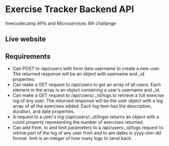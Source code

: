 # Exercise Tracker Backend API

freecodecamp APIs and Microservices 4th challange

## Live website



## Requirements

- Can POST to /api/users with form data username to create a new user. The returned response will be an object with username and _id properties.
- Can make a GET request to /api/users to get an array of all users. Each element in the array is an object containing a user's username and _id.
- Can make a GET request to /api/users/:_id/logs to retrieve a full exercise log of any user. The returned response will be the user object with a log array of all the exercises added. Each log item has the description, duration, and date properties.
- A request to a user's log (/api/users/:_id/logs) returns an object with a count property representing the number of exercises returned.
- Can add from, to and limit parameters to a /api/users:_id/logs request to retrive part of the log of any user from and to are dates in yyyy-mm-dd format. limit is an integer of how many logs to send back.